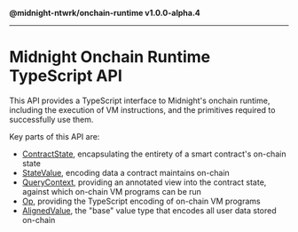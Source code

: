 **@midnight-ntwrk/onchain-runtime v1.0.0-alpha.4**

***

# Midnight Onchain Runtime TypeScript API

This API provides a TypeScript interface to Midnight's onchain runtime,
including the execution of VM instructions, and the primitives required to
successfully use them.

Key parts of this API are:

- [ContractState](classes/ContractState.md), encapsulating the entirety of a smart contract's
  on-chain state
- [StateValue](classes/StateValue.md), encoding data a contract maintains on-chain
- [QueryContext](classes/QueryContext.md), providing an annotated view into the contract state,
  against which on-chain VM programs can be run
- [Op](type-aliases/Op.md), providing the TypeScript encoding of on-chain VM programs
- [AlignedValue](type-aliases/AlignedValue.md), the "base" value type that encodes all user data stored
  on-chain
